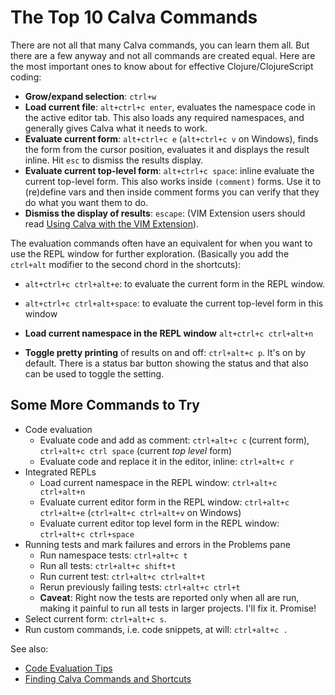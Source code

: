 # The Top 10 Calva Commands

There are not all that many Calva commands, you can learn them all. But there are a few anyway and not all commands are created equal. Here are the most important ones to know about for effective Clojure/ClojureScript coding:

* **Grow/expand selection**: `ctrl+w`
* **Load current file**: `alt+ctrl+c enter`, evaluates the namespace code in the active editor tab. This also loads any required namespaces, and generally gives Calva what it needs to work.
* **Evaluate current form**:  `alt+ctrl+c e` (`alt+ctrl+c v` on Windows), finds the form from the cursor position, evaluates it and displays the result inline. Hit `esc` to dismiss the results display.
* **Evaluate current top-level form**: `alt+ctrl+c space`: inline evaluate the current top-level form. This also works inside `(comment)` forms. Use it to (re)define vars and then inside comment forms you can verify that they do what you want them to do.
* **Dismiss the display of results**: `escape`: (VIM Extension users should read [Using Calva with the VIM Extension](vim.md)).

The evaluation commands often have an equivalent for when you want to use the REPL window for further exploration. (Basically you add the `ctrl+alt` modifier to the second chord in the shortcuts):
* `alt+ctrl+c ctrl+alt+e`: to evaluate the current form in the REPL window.
* `alt+ctrl+c ctrl+alt+space`: to evaluate the current top-level form in this window
* **Load current namespace in the REPL window** `alt+ctrl+c ctrl+alt+n`

* **Toggle pretty printing** of results on and off: `ctrl+alt+c p`. It's on by default. There is a status bar button showing the status and that also can be used to toggle the setting.


## Some More Commands to Try
- Code evaluation
  - Evaluate code and add as comment: `ctrl+alt+c c` (current form), `ctrl+alt+c ctrl space` (current _top level_ form)
  - Evaluate code and replace it in the editor, inline: `ctrl+alt+c r`
- Integrated REPLs
  - Load current namespace in the REPL window: `ctrl+alt+c ctrl+alt+n`
  - Evaluate current editor form in the REPL window: `ctrl+alt+c ctrl+alt+e` (`ctrl+alt+c ctrl+alt+v` on Windows)
  - Evaluate current editor top level form in the REPL window: `ctrl+alt+c ctrl+space`
- Running tests and mark failures and errors in the Problems pane
  - Run namespace tests: `ctrl+alt+c t`
  - Run all tests: `ctrl+alt+c shift+t`
  - Run current test: `ctrl+alt+c ctrl+alt+t`
  - Rerun previously failing tests: `ctrl+alt+c ctrl+t`
  - **Caveat**: Right now the tests are reported only when all are run, making it painful to run all tests in larger projects. I'll fix it. Promise!
- Select current form: `ctrl+alt+c s`.
- Run custom commands, i.e. code snippets, at will: `ctrl+alt+c .`


See also:

* [Code Evaluation Tips](eval-tips.md)
* [Finding Calva Commands and Shortcuts](finding-commands.md)
